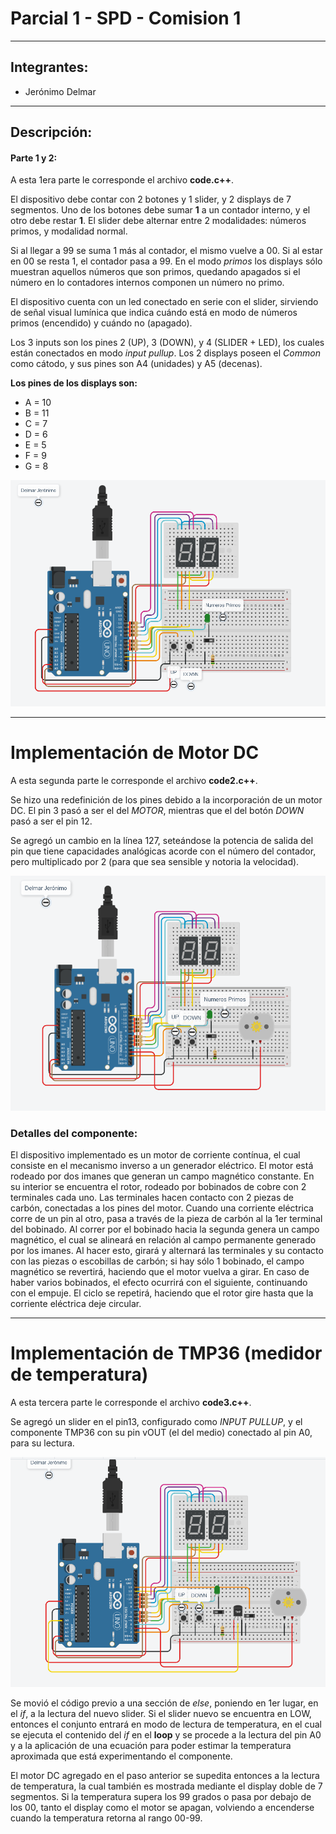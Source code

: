 # Parcial 1 - SPD - Comision 1
---
## Integrantes:
- Jerónimo Delmar

---

## Descripción:
#### Parte 1 y 2:
A esta 1era parte le corresponde el archivo **code.c++**.

El dispositivo debe contar con 2 botones y 1 slider, y 2 displays de 7 segmentos. Uno de los botones debe sumar **1** a un contador interno, y el otro debe restar **1**. El slider debe alternar entre 2 modalidades: números primos, y modalidad normal.

Si al llegar a 99 se suma 1 más al contador, el mismo vuelve a 00. Si al estar en 00 se resta 1, el contador pasa a 99.
En el modo *primos* los displays sólo muestran aquellos números que son primos, quedando apagados si el número en lo contadores internos componen un número no primo.

El dispositivo cuenta con un led conectado en serie con el slider, sirviendo de señal visual lumínica que indica cuándo está en modo de números primos (encendido) y cuándo no (apagado).

Los 3 inputs son los pines 2 (UP), 3 (DOWN), y 4 (SLIDER + LED), los cuales están conectados en modo *input pullup*.
Los 2 displays poseen el *Common* como cátodo, y sus pines son A4 (unidades) y A5 (decenas).

**Los pines de los displays son:**

- A = 10
- B = 11
- C = 7
- D = 6
- E = 5
- F = 9
- G = 8

![circuit](./images/Screenshot_1.png)

---

# Implementación de Motor DC
A esta segunda parte le corresponde el archivo **code2.c++**.

Se hizo una redefinición de los pines debido a la incorporación de un motor DC.
El pin 3 pasó a ser el del *MOTOR*, mientras que el del botón *DOWN* pasó a ser el pin 12.

Se agregó un cambio en la línea 127, seteándose la potencia de salida del pin que tiene capacidades analógicas acorde con el número del contador, pero multiplicado por 2 (para que sea sensible y notoria la velocidad).

![circuit2](./images/Screenshot_3.png)

### Detalles del componente:
El dispositivo implementado es un motor de corriente contínua, el cual consiste en el mecanismo inverso a un generador eléctrico.
El motor está rodeado por dos imanes que generan un campo magnético constante. En su interior se encuentra el rotor, rodeado por bobinados de cobre con 2 terminales cada uno. Las terminales hacen contacto con 2 piezas de carbón, conectadas a los pines del motor.
Cuando una corriente eléctrica corre de un pin al otro, pasa a través de la pieza de carbón al la 1er terminal del bobinado. Al correr por el bobinado hacia la segunda genera un campo magnético, el cual se alineará en relación al campo permanente generado por los imanes. Al hacer esto, girará y alternará las terminales y su contacto con las piezas o escobillas de carbón; si hay sólo 1 bobinado, el campo magnético se revertirá, haciendo que el motor vuelva a girar. En caso de haber varios bobinados, el efecto ocurrirá con el siguiente, continuando con el empuje. El ciclo se repetirá, haciendo que el rotor gire hasta que la corriente eléctrica deje circular.

---

# Implementación de TMP36 (medidor de temperatura)

A esta tercera parte le corresponde el archivo **code3.c++**.

Se agregó un slider en el pin13, configurado como *INPUT PULLUP*, y el componente TMP36 con su pin vOUT (el del medio) conectado al pin A0, para su lectura.


![circuit3](images/Screenshot_4.png)

Se movió el código previo a una sección de *else*, poniendo en 1er lugar, en el *if*, a la lectura del nuevo slider.
Si el slider nuevo se encuentra en LOW, entonces el conjunto entrará en modo de lectura de temperatura, en el cual se ejecuta el contenido del *if* en el **loop** y se procede a la lectura del pin A0 y a la aplicación de una ecuación para poder estimar la temperatura aproximada que está experimentando el componente.

El motor DC agregado en el paso anterior se supedita entonces a la lectura de temperatura, la cual también es mostrada mediante el display doble de 7 segmentos.
Si la temperatura supera los 99 grados o pasa por debajo de los 00, tanto el display como el motor se apagan, volviendo a encenderse cuando la temperatura retorna al rango 00-99.